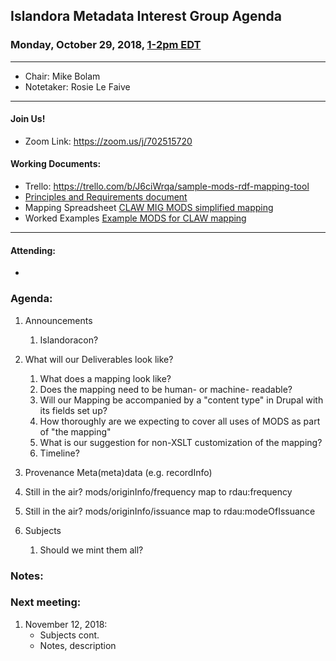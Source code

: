 ## Islandora Metadata Interest Group Agenda
### Monday, October 29, 2018, [1-2pm EDT](http://www.thetimezoneconverter.com/?t=1%20pm&tz=Toronto&)

---
* Chair:  Mike Bolam
* Notetaker: Rosie Le Faive
---

#### Join Us!
* Zoom Link: https://zoom.us/j/702515720

#### Working Documents:
* Trello: https://trello.com/b/J6ciWrqa/sample-mods-rdf-mapping-tool
* [Principles and Requirements document](https://docs.google.com/document/d/19c58eqejuB3MhY-lS8o8QW0naM_R3GusD23aQ3dwusw/edit?usp=sharing)
* Mapping Spreadsheet [CLAW MIG MODS simplified mapping](https://docs.google.com/spreadsheets/d/18u2qFJ014IIxlVpM3JXfDEFccwBZcoFsjbBGpvL0jJI/edit#gid=0)
* Worked Examples [Example MODS for CLAW mapping](https://docs.google.com/spreadsheets/d/1C2Xie7HUDSgRT5v4ldoJvlNdoXz2GHAPvL3PE3TOKW8/edit#gid=1829081124)
---

#### Attending:
* 

### Agenda:

1. Announcements
   1. Islandoracon?
1. What will our Deliverables look like? 
   1. What does a mapping look like?
   1. Does the mapping need to be human- or machine- readable?
   1. Will our Mapping be accompanied by a "content type" in Drupal with its fields set up?
   1. How thoroughly are we expecting to cover all uses of MODS as part of "the mapping"
   1. What is our suggestion for non-XSLT customization of the mapping?
   1. Timeline?

1. Provenance Meta(meta)data (e.g. recordInfo)
       
1. Still in the air? mods/originInfo/frequency map to rdau:frequency

1. Still in the air? mods/originInfo/issuance map to rdau:modeOfIssuance

1. Subjects
   1. Should we mint them all? 
   

### Notes:

### Next meeting:
1. November 12, 2018: 
   * Subjects cont.
   * Notes, description
  
